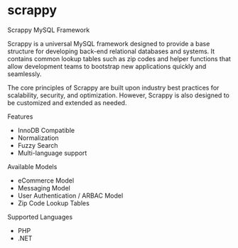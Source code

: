 scrappy
=======

Scrappy MySQL Framework

Scrappy is a universal MySQL framework designed to provide a base structure for developing back-end relational databases and systems. It contains common lookup tables such as zip codes and helper functions that allow development teams to bootstrap new applications quickly and seamlessly.

The core principles of Scrappy are built upon industry best practices for scalability, security, and optimization. However, Scrappy is also designed to be customized and extended as needed.

Features

* InnoDB Compatible
* Normalization
* Fuzzy Search
* Multi-language support

Available Models

* eCommerce Model
* Messaging Model
* User Authentication / ARBAC Model
* Zip Code Lookup Tables

Supported Languages

* PHP
* .NET
